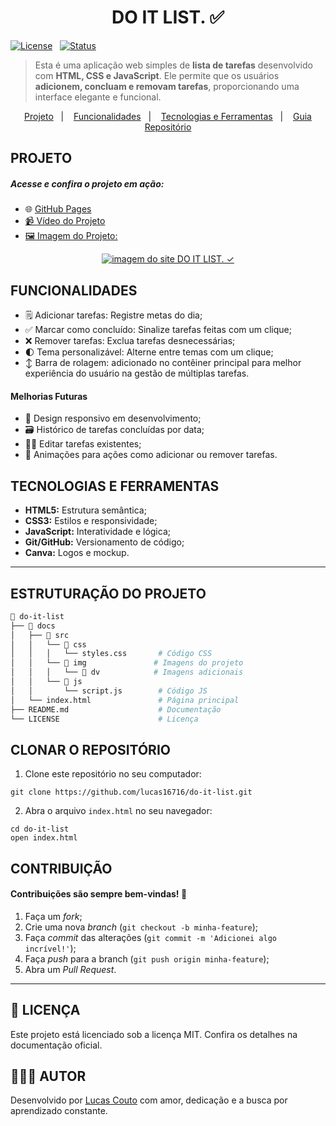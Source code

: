 <h1 align="center">DO IT LIST. ✅</h1>

<div>
  
[![License](https://img.shields.io/badge/Licença-MIT-yellow)](./LICENSE)&nbsp;&nbsp;
[![Status](https://img.shields.io/badge/Status-Desenvolvendo_melhorias-blue)]()

</div>

> Esta é uma aplicação web simples de **lista de tarefas** desenvolvido com **HTML, CSS e JavaScript**. Ele permite que os usuários **adicionem, concluam e removam tarefas**, proporcionando uma interface elegante e funcional.

<p align="center">
  <a href="#projeto">Projeto</a>&nbsp;&nbsp;&nbsp;|&nbsp;&nbsp;&nbsp;
  <a href="#funcionalidades">Funcionalidades</a>&nbsp;&nbsp;&nbsp;|&nbsp;&nbsp;&nbsp;
  <a href="#tecnologias-e-ferramentas">Tecnologias e Ferramentas</a>&nbsp;&nbsp;&nbsp;|&nbsp;&nbsp;&nbsp;
  <a href="#estruturação-do-projeto">Guia Repositório</a>
</p>

<h2>PROJETO</h2>
<h5>Acesse e confira o projeto em ação:</h5>

- 🌐 <a href="https://lucas16716.github.io/do-it-list/">GitHub Pages
- 📹 <a href="https://drive.google.com/file/d/1JGVkyok3uzFnhwoHf722ZwvPH5TU-90_/view?usp=sharing">Vídeo do Projeto
- 🖼️ Imagem do Projeto:

<div align="center">
   <a target="_blank" href="https://lucas16716.github.io/do-it-list/">
   <img href="https://lucas16716.github.io/do-it-list/" src="./docs/assets/dv/Temas.jpg" alt="imagem do site DO IT LIST. ✓">
   </a>
 </div>

<h2>FUNCIONALIDADES</h2>

- 🗒️ Adicionar tarefas: Registre metas do dia;
- ✅ Marcar como concluído: Sinalize tarefas feitas com um clique;
- ❌ Remover tarefas: Exclua tarefas desnecessárias;
- 🌓 Tema personalizável: Alterne entre temas com um clique;
- ↕️ Barra de rolagem: adicionado no contêiner principal para melhor experiência do usuário na gestão de múltiplas tarefas.

<h4>Melhorias Futuras</h4>

- 📲 Design responsivo em desenvolvimento;
- 🗃️ Histórico de tarefas concluídas por data;
- ✍🏻 Editar tarefas existentes;
- 🎨 Animações para ações como adicionar ou remover tarefas.

<h2>TECNOLOGIAS E FERRAMENTAS</h2>

- **HTML5:** Estrutura semântica;
- **CSS3:** Estilos e responsividade;
- **JavaScript:** Interatividade e lógica;
- **Git/GitHub:** Versionamento de código;
- **Canva:** Logos e mockup.

---

<h2>ESTRUTURAÇÃO DO PROJETO</h2>

```bash
📁 do-it-list
├── 📁 docs
│   ├── 📂 src
│   │   └── 📂 css
│   │   │   └── styles.css       # Código CSS
│   │   └── 📂 img               # Imagens do projeto
│   │   │   └── 📂 dv            # Imagens adicionais
│   │   └── 📂 js
│   │       └── script.js        # Código JS
│   └── index.html               # Página principal
├── README.md                    # Documentação
└── LICENSE                      # Licença
```

<h2>CLONAR O REPOSITÓRIO</h2>

1. Clone este repositório no seu computador:

```
git clone https://github.com/lucas16716/do-it-list.git
```

2. Abra o arquivo `index.html` no seu navegador:

```
cd do-it-list
open index.html
```

<h2>CONTRIBUIÇÃO</h2>
<h4>Contribuições são sempre bem-vindas! 🤝</h4>

1. Faça um _fork_;
2. Crie uma nova _branch_ (`git checkout -b minha-feature`);
3. Faça _commit_ das alterações (`git commit -m 'Adicionei algo incrível!'`);
4. Faça _push_ para a branch (`git push origin minha-feature`);
5. Abra um _Pull Request_.

---

<h2>📝 LICENÇA</h2>
<p>Este projeto está licenciado sob a licença MIT. Confira os detalhes na documentação oficial.</p>

<h2>🧑🏻‍💻 AUTOR </h2>
<p>Desenvolvido por <a href="https://lucaslinkverse.vercel.app/">Lucas Couto<a/> com amor, dedicação e a busca por aprendizado constante.</p>
